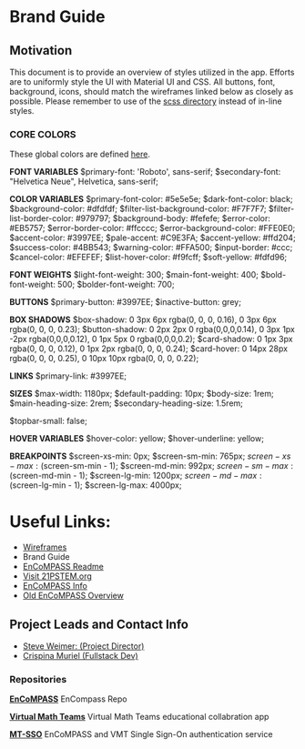 # Brand Guide

## Motivation
This document is to provide an overview of styles utilized in the app. Efforts are to uniformly style the UI with Material UI and CSS. All buttons, font, background, icons, should match the wireframes linked below as closely as possible. Please remember to use of the [scss directory](https://github.com/mathematicalthinking/encompass/tree/master/scss) instead of in-line styles.

### **CORE COLORS**
These global colors are defined [here](https://github.com/mathematicalthinking/encompass/blob/master/scss/_variables.scss).

**FONT VARIABLES**
$primary-font: 'Roboto', sans-serif;
$secondary-font: "Helvetica Neue", Helvetica, sans-serif;

**COLOR VARIABLES**
$primary-font-color: #5e5e5e;
$dark-font-color: black;
$background-color: #dfdfdf;
$filter-list-background-color: #F7F7F7;
$filter-list-border-color: #979797;
$background-body: #fefefe;
$error-color: #EB5757;
$error-border-color: #ffcccc;
$error-background-color: #FFE0E0;
$accent-color: #3997EE;
$pale-accent: #C9E3FA;
$accent-yellow: #ffd204;
$success-color: #4BB543;
$warning-color: #FFA500;
$input-border: #ccc;
$cancel-color: #EFEFEF;
$list-hover-color: #f9fcff;
$soft-yellow:  #fdfd96;

**FONT WEIGHTS**
$light-font-weight: 300;
$main-font-weight: 400;
$bold-font-weight: 500;
$bolder-font-weight: 700;

**BUTTONS**
$primary-button: #3997EE;
$inactive-button: grey;

**BOX SHADOWS**
$box-shadow: 0 3px 6px rgba(0, 0, 0, 0.16), 0 3px 6px rgba(0, 0, 0, 0.23);
$button-shadow: 0 2px 2px 0 rgba(0,0,0,0.14), 0 3px 1px -2px rgba(0,0,0,0.12), 0 1px 5px 0 rgba(0,0,0,0.2);
$card-shadow: 0 1px 3px rgba(0, 0, 0, 0.12), 0 1px 2px rgba(0, 0, 0, 0.24);
$card-hover: 0 14px 28px rgba(0, 0, 0, 0.25), 0 10px 10px rgba(0, 0, 0, 0.22);

**LINKS**
$primary-link: #3997EE;

**SIZES**
$max-width: 1180px;
$default-padding: 10px;
$body-size: 1rem;
$main-heading-size: 2rem;
$secondary-heading-size: 1.5rem;

$topbar-small: false;

**HOVER VARIABLES**
$hover-color: yellow;
$hover-underline: yellow;

**BREAKPOINTS**
$screen-xs-min: 0px;
$screen-sm-min: 765px;
$screen-xs-max: ($screen-sm-min - 1);
$screen-md-min: 992px;
$screen-sm-max: ($screen-md-min - 1);
$screen-lg-min: 1200px;
$screen-md-max: ($screen-lg-min - 1);
$screen-lg-max: 4000px;

# Useful Links:
- [Wireframes](https://www.behance.net/gallery/75904551/Encompass)
- Brand Guide
- [EnCoMPASS Readme](https://github.com/mathematicalthinking/encompass/blob/master/README.md)
- [Visit 21PSTEM.org](https://www.21pstem.org/)
- [EnCoMPASS Info](https://www.21pstem.org/encompass)
- [Old EnCoMPASS Overview](https://mathematicalthinking.org/index.php/oldencompassoverview/)

## Project Leads and Contact Info

- [Steve Weimer: (Project Director)](https://www.21pstem.org/steve-weimar)
- [Crispina Muriel (Fullstack Dev)](https://www.21pstem.org/copy-of-kylie-doyle)

### Repositories

__[EnCoMPASS](https://github.com/mathematicalthinking/encompass)__ EnCompass Repo

__[Virtual Math Teams](https://github.com/mathematicalthinking/vmt)__ Virtual Math Teams educational collabration app

__[MT-SSO](https://github.com/mathematicalthinking/mt-sso)__ EnCoMPASS and VMT Single Sign-On authentication service
